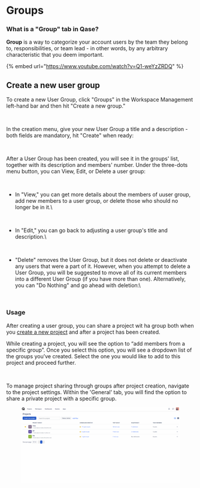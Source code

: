 # Groups

### What is a "Group" tab in Qase?

**Group** is a way to categorize your account users by the team they belong to, responsibilities, or team lead - in other words, by any arbitrary characteristic that you deem important.

{% embed url="https://www.youtube.com/watch?v=Q1-weYzZRDQ" %}

## Create a new user group <a href="#h_d3cf064d98" id="h_d3cf064d98"></a>

To create a new User Group, click "Groups" in the Workspace Management left-hand bar and then hit "Create a new group."

<figure><img src="https://qase.intercom-attachments-7.com/i/o/597357797/94284f92e195596ea1b71fb0/VOiKAZx_CeojtNiVIrLgUjkRD6Yr6fjjtwh9Uibwk16aGyVWrVMB3pXs88gBcm6u05Vh3CPORZi_wW8w04CZdgnYtwWkPJbY_-hLn-WXBy9ELrvSmuhgo9XN-Flu-3ilxSakZsCXTtuUSY9E_MtiIpR3_uzw0oBBv7X1sOxPl681zz64eUuMevDS" alt=""><figcaption></figcaption></figure>

In the creation menu, give your new User Group a title and a description - both fields are mandatory, hit "Create" when ready:

<figure><img src="https://qase.intercom-attachments-7.com/i/o/597357938/21f2ef3c8a4c31b6b952b6df/WQAzeB8dsjAop5ccdo-KM8xTsutiKTdqdhbpQIadXO1k2gkaJJ1JK3kvxHy8h6cim7_23Bm7lnjlEnslSVI0bp5rqD5k9l2ynBsrZRrtIFqz-eJFyMeRfUFw3C63Jr87StbCu6awP33PtMilhLEmENHUcaXdD5ZV549UUG8yUXRVgyTs8ZVJuZTT" alt=""><figcaption></figcaption></figure>

After a User Group has been created, you will see it in the groups' list, together with its description and members' number. Under the three-dots menu button, you can View, Edit, or Delete a user group:

<figure><img src="https://qase.intercom-attachments-7.com/i/o/597357949/8538f9bc1a4431ca577300ba/eb4cF7ZTLDPy1EJKLEoJwaGkq3W-tZ0xz7dtMiJtfFG1GNk7o9f0mt2kmDDxUHHcq2vpcpIh76ZWldz98pMN2WKLl9Yy48FL0y1bS8b9ShvcRYOniweNIW8rUya-XFf1PJzkvpt48EJA4N1lmCbraF6HpCmCvwjEevB6vM2ZdBvrmTXSgejIj340" alt=""><figcaption></figcaption></figure>

*   In "View," you can get more details about the members of uuser group, add new members to a user group, or delete those who should no longer be in it.\




    <figure><img src="https://qase.intercom-attachments-7.com/i/o/597358047/30479e5d0baa8b3fa0e888ac/1lhFlqrWQCUmFMT5OFdzxXCd4qSUjlXJOoonpmyKcLiJk8V6rZGJLf6iscaU1xYBqFSiMGrxaMyWYRzrqnkH7FNjG7utJsaRCNMhE513dNUXpY2dYHldDcK5SuZGjLqS_-l7j94GoO_4INKwD3MG9CyzKjezbbcP55KE_OvD9t6Phrsc8QlG8BnW" alt=""><figcaption></figcaption></figure>
*   In "Edit," you can go back to adjusting a user group's title and description.\


    <figure><img src="https://qase.intercom-attachments-7.com/i/o/597358119/600697ad905db63d81e6cf5b/1NpC5NCv7UFgsq9-fwSl6X8ODMMjd49kRwMrJ1e8qElPmpt9UV_Y-KhCVT_zRuyHgHwtmKZluIqeaJQUcCKAPbWYi4ZmTklqvHxGcaqxqqIwJ7kFtrGTYxHl10e4zkNBt8O8MvV7jmNNws2o_6rGD1A4QFK32GsVyvtPbVoDzqDz6lU3swkhmwdH" alt=""><figcaption></figcaption></figure>
*   "Delete" removes the User Group, but it does not delete or deactivate any users that were a part of it. However, when you attempt to delete a User Group, you will be suggested to move all of its current members into a different User Group (if you have more than one). Alternatively, you can "Do Nothing" and go ahead with deletion:\




    <figure><img src="https://qase.intercom-attachments-7.com/i/o/597358199/27377497cbb0cb8524ca2e1d/xK6Ghod8lv_5Idu20qK97w9SAxZ-M2A6wZECjewwDvU9NIJMA84ldT17UDF2VmHp1V2SEvhee_Yoij8Ziuefsbp18mPaZVeBj43piAv-B8HdKTv1BR14x5YxynXUZyQ4gCNdCT14QcXqOAhKTfvk46F6BqUoxCyROYHYgj-JLGigawNt9AHsnBQ7" alt=""><figcaption></figcaption></figure>

### Usage <a href="#h_cdd781ca0e" id="h_cdd781ca0e"></a>

After creating a user group, you can share a project wit ha group both when you [create a new project](https://docs.qase.io/general/get-started-with-the-qase-platform/create-a-project) and after a project has been created.

While creating a project, you will see the option to “add members from a specific group”. Once you select this option, you will see a dropdown list of the groups you’ve created. Select the one you would like to add to this project and proceed further.

<figure><img src="https://qase.intercom-attachments-7.com/i/o/597358330/5e55f27aa5f971e54349da50/pnevlnNY8OrxgcNmIufMHpknpFUHWJrrDG1NJCwbqZfBXjQKLzSB6U7dj6L3lL74AIREAPMOgXNgRiew3hz8GyzCwtFU7lcXiQZErwz64PbofLXG8f_UyWgsZXBR3g5pKSxEqrgRoXjTO8XjSnWP2bpMRt0t00wHm9U5UxsdphUBveu4RYe8iZjQVg" alt=""><figcaption></figcaption></figure>

To manage project sharing through groups after project creation, navigate to the project settings. Within the 'General' tab, you will find the option to share a private project with a specific group.

<figure><img src="../../.gitbook/assets/Share project - group.gif" alt=""><figcaption></figcaption></figure>
